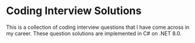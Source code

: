 # Coding Interview Solutions

This is a collection of coding interview questions that I have come across in my career. These question solutions are implemented in C# on .NET 8.0.
